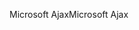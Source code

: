 <span data-ttu-id="87872-101">Microsoft Ajax</span><span class="sxs-lookup"><span data-stu-id="87872-101">Microsoft Ajax</span></span>